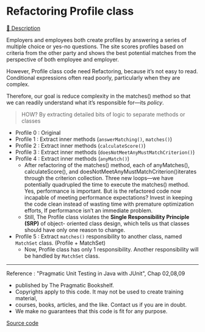 
# Refactoring Profile class 

[📝 Description](https://serinryu.medium.com/tdd-refactoring-pragmatic-unit-testing-in-java-with-junit-3d8cd88db460)

Employers and employees both create profiles by answering a series of multiple choice or yes-no questions. The site scores profiles based on criteria from the other party and shows the best potential matches from the perspective of both employee and employer.

However, Profile class code need Refactoring, because it’s not easy to read. Conditional expressions often read poorly, particularly when they are complex. 

Therefore, our goal is reduce complexity in the matches() method so that we can readily
understand what it’s responsible for—its *policy*.

> HOW? By extracting detailed bits of logic to separate methods or classes

- Profile 0 : Original
- Profile 1 : Extract inner methods (`answerMatching()`, `matches()`)
- Profile 2 : Extract inner methods (`calculateScore()`)
- Profile 3 : Extract inner methods (`doesNotMeetAnyMustMatchCriterion()`)
- Profile 4 : Extract inner methods (`anyMatch()`)
  - After refactoring of the matches() method, each of anyMatches(), calculateScore(), and doesNotMeetAnyMustMatchCriterion()iterates through the criterion collection. Three new loops—we have potentially quadrupled the time to execute the matches() method. Yes, performance is important. But is the refactored code now incapable of meeting performance expectations? Invest in keeping the code clean instead of wasting time with premature optimization efforts, If performance isn’t an immediate problem. 
  - Still, The Profile class violates the **Single Responsibility Principle (SRP)** of object- oriented class design, which tells us that classes should have only one reason to change.
- Profile 5 : Extract `matches()` responsibility to another class, named `MatchSet` class. (Profile + MatchSet)
  - Now, Profile class has only 1 responsibility. Another responsibility will be handled by `MatchSet` class.

---

Reference :  "Pragmatic Unit Testing in Java with JUnit", Chap 02,08,09
 * published by The Pragmatic Bookshelf.
 * Copyrights apply to this code. It may not be used to create training material, 
 * courses, books, articles, and the like. Contact us if you are in doubt.
 * We make no guarantees that this code is fit for any purpose. 


[Source code](https://github.com/gilbutITbook/006814/tree/master/iloveyouboss_big-1)
